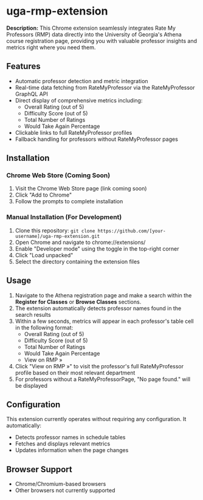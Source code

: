 # uga-rmp-extension
**Description:** This Chrome extension seamlessly integrates Rate My Professors (RMP) data directly into the University of Georgia's Athena course registration page, providing you with valuable professor insights and metrics right where you need them. 

## Features
* Automatic professor detection and metric integration
* Real-time data fetching from RateMyProfessor via the RateMyProfessor GraphQL API
* Direct display of comprehensive metrics including:
    * Overall Rating (out of 5)
    * Difficulty Score (out of 5)
    * Total Number of Ratings
    * Would Take Again Percentage
* Clickable links to full RateMyProfessor profiles
* Fallback handling for professors without RateMyProfessor pages

## Installation
### Chrome Web Store (Coming Soon)
1. Visit the Chrome Web Store page (link coming soon)
2. Click "Add to Chrome"
3. Follow the prompts to complete installation

### Manual Installation (For Development)
1. Clone this repository: `git clone https://github.com/[your-username]/uga-rmp-extension.git`
2. Open Chrome and navigate to chrome://extensions/
3. Enable "Developer mode" using the toggle in the top-right corner
4. Click "Load unpacked"
5. Select the directory containing the extension files

## Usage
1. Navigate to the Athena registration page and make a search within the **Register for Classes** or **Browse Classes** sections.
2. The extension automatically detects professor names found in the search results
3. Within a few seconds, metrics will appear in each professor's table cell in the following format:
    * Overall Rating (out of 5)
    * Difficulty Score (out of 5)
    * Total Number of Ratings
    * Would Take Again Percentage
    * View on RMP »
4. Click "View on RMP »" to visit the professor's full RateMyProfessor profile based on their most relevant department
5. For professors without a RateMyProfessorPage, "No page found." will be displayed

## Configuration
This extension currently operates without requiring any configuration. It automatically:
* Detects professor names in schedule tables
* Fetches and displays relevant metrics
* Updates information when the page changes

## Browser Support
* Chrome/Chromium-based browsers
* Other browsers not currently supported

